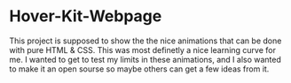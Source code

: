 # Hover-Kit-Webpage
This project is supposed to show the the nice animations that can be done with pure HTML & CSS. This was most definetly a nice learning curve for me. I wanted to get to test my limits in these animations, and I also wanted to make it an open sourse so maybe others can get a few ideas from it.
